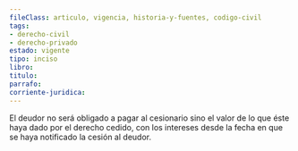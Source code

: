 ```yaml
---
fileClass: articulo, vigencia, historia-y-fuentes, codigo-civil
tags:
- derecho-civil
- derecho-privado
estado: vigente
tipo: inciso
libro:
titulo:
parrafo:
corriente-juridica:
---
```

El deudor no será obligado a pagar al cesionario sino el valor de lo que éste haya dado por el derecho cedido, con los intereses desde la fecha en que se haya notificado la cesión al deudor.